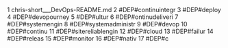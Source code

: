 1	chris-short___DevOps-README.md
2	#DEP#continuintegr
3	#DEP#deploy
4	#DEP#devopourney
5	#DEP#ultur
6	#DEP#ontinudeliveri
7	#DEP#systemengin
8	#DEP#systemadministr
9	#DEP#devop
10	#DEP#continu
11	#DEP#sitereliablengin
12	#DEP#cloud
13	#DEP#failur
14	#DEP#releas
15	#DEP#monitor
16	#DEP#nativ
17	#DEP#c
